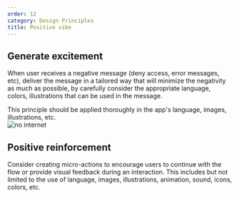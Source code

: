 ```yaml
---
order: 12
category: Design Principles
title: Positive vibe
---
```


## Generate excitement

When user receives a negative message (deny access, error messages, etc), deliver the message in a tailored way that will minimize the negativity as much as possible, by carefully consider the appropriate language, colors, illustrations that can be used in the message.

This principle should be applied thoroughly in the app's language, images, illustrations, etc. <br />
<img className="img-basic" src="https://salt.tikicdn.com/ts/social/e0/1c/78/c9a4897dc2579b5009230f7fff01a5fc.png" alt="no internet" />

## Positive reinforcement

Consider creating micro-actions to encourage users to continue with the flow or provide visual feedback during an interaction. This includes but not limited to the use of language, images, illustrations, animation, sound, icons, colors, etc.
